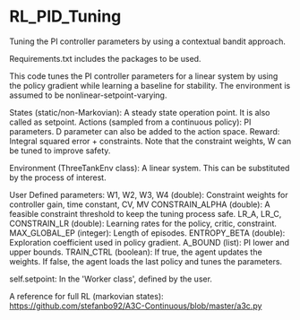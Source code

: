 # RL_PID_Tuning
Tuning the PI controller parameters by using a contextual bandit approach.

Requirements.txt includes the packages to be used.

This code tunes the PI controller parameters for a linear system by using the policy gradient while learning a baseline for stability. The environment is assumed to be nonlinear-setpoint-varying. 

States (static/non-Markovian): A steady state operation point. It is also called as setpoint.
Actions (sampled from a continuous policy): PI parameters. D parameter can also be added to the action space.
Reward: Integral squared error + constraints. Note that the constraint weights, W can be tuned to improve safety. 

Environment (ThreeTankEnv class): A linear system. This can be substituted by the process of interest. 

User Defined parameters:
W1, W2, W3, W4 (double): Constraint weights for controller gain, time constant, CV, MV
CONSTRAIN_ALPHA (double): A feasible constraint threshold to keep the tuning process safe.
LR_A, LR_C, CONSTRAIN_LR (double): Learning rates for the policy, critic, constraint. 
MAX_GLOBAL_EP (integer): Length of episodes.
ENTROPY_BETA (double): Exploration coefficient used in policy gradient. 
A_BOUND (list): PI lower and upper bounds. 
TRAIN_CTRL (boolean): If true, the agent updates the weights. If false, the agent loads the last policy and tunes the parameters.

self.setpoint: In the 'Worker class', defined by the user.



A reference for full RL (markovian states): https://github.com/stefanbo92/A3C-Continuous/blob/master/a3c.py
